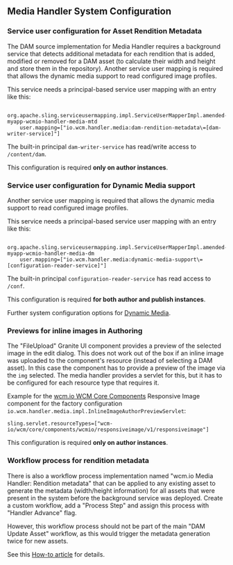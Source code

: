 ## Media Handler System Configuration


### Service user configuration for Asset Rendition Metadata

The DAM source implementation for Media Handler requires a background service that detects additional metadata for each rendition that is added, modified or removed for a DAM asset (to calculate their width and height and store them in the repository). Another service user mapping is required that allows the dynamic media support to read configured image profiles.

This service needs a principal-based service user mapping with an entry like this:

```
  org.apache.sling.serviceusermapping.impl.ServiceUserMapperImpl.amended-myapp-wcmio-handler-media-mtd
    user.mapping=["io.wcm.handler.media:dam-rendition-metadata\=[dam-writer-service]"]
```

The built-in principal `dam-writer-service` has read/write access to `/content/dam`.

This configuration is required **only on author instances**.


### Service user configuration for Dynamic Media support

Another service user mapping is required that allows the dynamic media support to read configured image profiles.

This service needs a principal-based service user mapping with an entry like this:

```
  org.apache.sling.serviceusermapping.impl.ServiceUserMapperImpl.amended-myapp-wcmio-handler-media-dm
    user.mapping=["io.wcm.handler.media:dynamic-media-support\=[configuration-reader-service]"]
```

The built-in principal `configuration-reader-service` has read access to `/conf`.

This configuration is required **for both author and publish instances**.

Further system configuration options for [Dynamic Media][dynamic-media].


### Previews for inline images in Authoring

The "FileUpload" Granite UI component provides a preview of the selected image in the edit dialog. This does not work out of the box if an inline image was uploaded to the component's resource (instead of selecting a DAM asset). In this case the component has to provide a preview of the image via the `img` selected. The media handler provides a servlet for this, but it has to be configured for each resource type that requires it.

Example for the [wcm.io WCM Core Components][wcmio-wcm-core-components] Responsive Image component for the factory configuration `io.wcm.handler.media.impl.InlineImageAuthorPreviewServlet`:

```
sling.servlet.resourceTypes=["wcm-io/wcm/core/components/wcmio/responsiveimage/v1/responsiveimage"]
```

This configuration is required **only on author instances**.


### Workflow process for rendition metadata

There is also a workflow process implementation named "wcm.io Media Handler: Rendition metadata" that can be applied to any existing asset to generate the metadata (width/height information) for all assets that were present in the system before the background service was deployed. Create a custom workflow, add a "Process Step" and assign this process with "Handler Advance" flag.

However, this workflow process should not be part of the main "DAM Update Asset" workflow, as this would trigger the metadata generation twice for new assets.

See this [How-to article][workflow-how-to] for details.




[workflow-how-to]: https://wcm-io.atlassian.net/wiki/x/AQDrRw
[wcmio-wcm-core-components]: https://wcm.io/wcm/core-components/
[dynamic-media]: dynamic-media.html